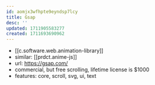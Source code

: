 ```yaml
---
id: aomjx3wfhpte9eyndsp7lcy
title: Gsap
desc: ''
updated: 1711905583277
created: 1711693690962
---
```


- [[c.software.web.animation-library]]
- similar: [[prdct.anime-js]]
- url: https://gsap.com/
- commercial, but free scrolling, lifetime license is $1000
- features: core, scroll, svg, ui, text